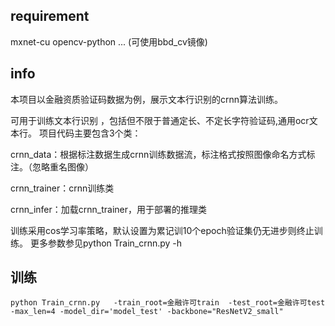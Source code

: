 ## requirement
mxnet-cu
opencv-python
...
(可使用bbd_cv镜像)

## info
本项目以金融资质验证码数据为例，展示文本行识别的crnn算法训练。

可用于训练文本行识别 ，包括但不限于普通定长、不定长字符验证码,通用ocr文本行。
项目代码主要包含3个类：

crnn_data：根据标注数据生成crnn训练数据流，标注格式按照图像命名方式标注。（忽略重名图像）

crnn_trainer：crnn训练类

crnn_infer：加载crnn_trainer，用于部署的推理类

训练采用cos学习率策略，默认设置为累记训10个epoch验证集仍无进步则终止训练。
更多参数参见python Train_crnn.py -h

## 训练

`python Train_crnn.py   -train_root=金融许可train  -test_root=金融许可test  -max_len=4 -model_dir='model_test' -backbone="ResNetV2_small"`

